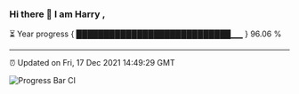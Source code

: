 ### Hi there 👋 I am Harry , 

⏳ Year progress { ████████████████████████████▁▁ } 96.06 %

---

⏰ Updated on Fri, 17 Dec 2021 14:49:29 GMT

![Progress Bar CI](https://github.com/duykhang68/duykhang68/workflows/Progress%20Bar%20CI/badge.svg)
